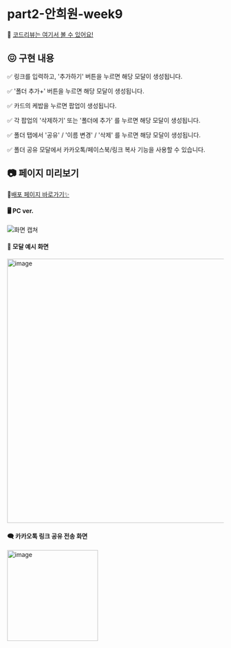 # part2-안희원-week9

💌 [코드리뷰는 여기서 볼 수 있어요!](https://github.com/codeit-bootcamp-frontend/1-Weekly-Mission/pull/396)

## 😖 구현 내용

✅ 링크를 입력하고, '추가하기' 버튼을 누르면 해당 모달이 생성됩니다.

✅ '폴더 추가+' 버튼을 누르면 해당 모달이 생성됩니다.

✅ 카드의 케밥을 누르면 팝업이 생성됩니다.

✅ 각 팝업의 '삭제하기' 또는 '폴더에 추가' 를 누르면 해당 모달이 생성됩니다.

✅ 폴더 탭에서 '공유' / '이름 변경' / '삭제' 를 누르면 해당 모달이 생성됩니다.

✅ 폴더 공유 모달에서 카카오톡/페이스북/링크 복사 기능을 사용할 수 있습니다.

## 📷 페이지 미리보기
🔎[배포 페이지 바로가기✨](https://hw-weekly-02.netlify.app/)

#### 🖥️ PC ver.

![화면 캡쳐](https://im.ezgif.com/tmp/ezgif-1-c9b43fca09.gif)

#### 🧸 모달 예시 화면

<img width="613" alt="image" src="https://github.com/naya-h2/1-Weekly-Mission/assets/103186362/707b479a-9da1-45c2-8c85-77c418948770">

#### 🗨️ 카카오톡 링크 공유 전송 화면

<img width="211" alt="image" src="https://github.com/naya-h2/1-Weekly-Mission/assets/103186362/dc9b2ec7-4219-4746-a156-dfaf0017d9b2">
